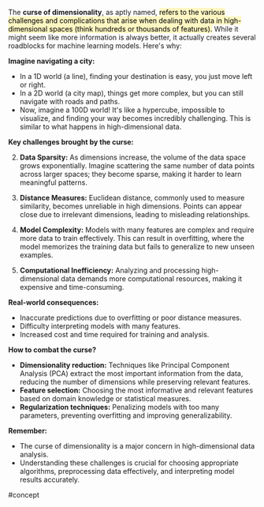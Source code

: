 The **curse of dimensionality**, as aptly named, <mark style="background: #FFF3A3A6;">refers to the various challenges and complications that arise when dealing with data in high-dimensional spaces (think hundreds or thousands of features).</mark> While it might seem like more information is always better, it actually creates several roadblocks for machine learning models. Here's why:

**Imagine navigating a city:**

- In a 1D world (a line), finding your destination is easy, you just move left or right.
- In a 2D world (a city map), things get more complex, but you can still navigate with roads and paths.
- Now, imagine a 100D world! It's like a hypercube, impossible to visualize, and finding your way becomes incredibly challenging. This is similar to what happens in high-dimensional data.

**Key challenges brought by the curse:**

2. **Data Sparsity:** As dimensions increase, the volume of the data space grows exponentially. Imagine scattering the same number of data points across larger spaces; they become sparse, making it harder to learn meaningful patterns.
    
4. **Distance Measures:** Euclidean distance, commonly used to measure similarity, becomes unreliable in high dimensions. Points can appear close due to irrelevant dimensions, leading to misleading relationships.
    
6. **Model Complexity:** Models with many features are complex and require more data to train effectively. This can result in overfitting, where the model memorizes the training data but fails to generalize to new unseen examples.
    
8. **Computational Inefficiency:** Analyzing and processing high-dimensional data demands more computational resources, making it expensive and time-consuming.
    

**Real-world consequences:**

- Inaccurate predictions due to overfitting or poor distance measures.
- Difficulty interpreting models with many features.
- Increased cost and time required for training and analysis.

**How to combat the curse?**

- **Dimensionality reduction:** Techniques like Principal Component Analysis (PCA) extract the most important information from the data, reducing the number of dimensions while preserving relevant features.
- **Feature selection:** Choosing the most informative and relevant features based on domain knowledge or statistical measures.
- **Regularization techniques:** Penalizing models with too many parameters, preventing overfitting and improving generalizability.

**Remember:**

- The curse of dimensionality is a major concern in high-dimensional data analysis.
- Understanding these challenges is crucial for choosing appropriate algorithms, preprocessing data effectively, and interpreting model results accurately.

#concept 